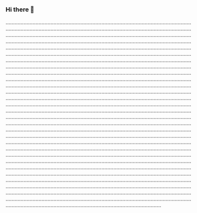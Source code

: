 ### Hi there 👋

....................................................................................................................................................................................................................................................................................................................................................................................................................................................................................................................................................................................................................................................................................................................................................................................................................................................................................................................................................................................................................................................................................................................................................................................................................................................................................................................................................................................................................................................................................................................................................................................................................................................................................................................................................................................................................................................................................................................................................................................................................................................................................................................................................................................................................................................................................................................................................................................................................................................................................................................................................................................................................................................................................................................................................................................................................................................................................................................................................................................................................................................................................................................................................................................................................................................................................................................................................................................................................................................................................................................................................................................................................................................................................................................................................................................................................................................